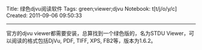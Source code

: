 Title: 绿色djvu阅读软件
Tags: green;viewer;djvu
Notebook: t[t/j/o/y/c]
Created: 2011-09-06 09:50:33

------

官方的djvu viewer都需要安装，总算找到一个绿色版的，名为STDU Viewer，可以阅读的格式包括DjVu, PDF, TIFF, XPS, FB2等，版本为1.6.2。